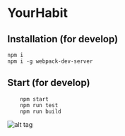 YourHabit
=============

Installation (for develop)
------------

```
npm i 
npm i -g webpack-dev-server
```
Start (for develop)
------------

```
    npm start
    npm run test
    npm run build  
```

![alt tag](https://screenshot.codepen.io/504237.wrLPJz.1761b234-f196-421e-88e1-85e481278b08.png)

